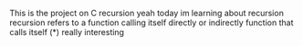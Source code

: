 This is the project on C recursion
yeah today im learning about recursion
recursion refers to a function calling itself directly or indirectly
function that calls itself (*) really interesting
